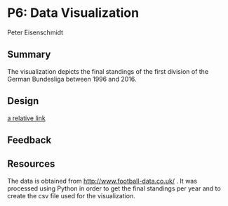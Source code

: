 # P6: Data Visualization
Peter Eisenschmidt

## Summary

The visualization depicts the final standings of the first division of the German Bundesliga between 1996 and 2016.

## Design

[a relative link](first_sketch.pdf)

## Feedback

## Resources

The data is obtained from http://www.football-data.co.uk/ . It was processed using Python in order to get the final standings per year and to create the csv file used for the visualization.
